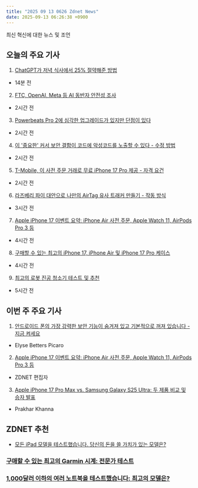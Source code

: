 ```yaml
---
title: "2025 09 13 0626 Zdnet News"
date: 2025-09-13 06:26:38 +0900
---
```


최신 혁신에 대한 뉴스 및 조언  
## 오늘의 주요 기사  

1. [ChatGPT가 저녁 식사에서 25% 절약해준 방법](https://www.zdnet.com/article/chatgpt-just-saved-me-25-off-my-dinner-tonight-heres-how/)  
- 14분 전  

2. [FTC, OpenAI, Meta 등 AI 동반자 안전성 조사](https://www.zdnet.com/article/ftc-scrutinizes-openai-meta-and-others-on-ai-companion-safety-for-kids/)  
- 2시간 전  

3. [Powerbeats Pro 2에 심각한 업그레이드가 있지만 단점이 있다](https://www.zdnet.com/article/your-powerbeats-pro-2-are-getting-a-serious-upgrade-but-theres-a-catch/)  
- 2시간 전  

4. [이 '중요한' 커서 보안 결함이 코드에 악성코드를 노출할 수 있다 - 수정 방법](https://www.zdnet.com/article/this-critical-cursor-security-flaw-could-expose-your-code-to-malware-how-to-fix-it/)  
- 2시간 전  

5. [T-Mobile, 이 사전 주문 거래로 무료 iPhone 17 Pro 제공 - 자격 요건](https://www.zdnet.com/article/t-mobile-will-give-you-a-free-iphone-17-pro-with-this-preorder-deal-how-to-qualify/)  
- 2시간 전  

6. [라즈베리 파이 대안으로 나만의 AirTag 유사 트래커 만들기 - 작동 방식](https://www.zdnet.com/article/i-built-my-own-airtag-like-tracker-with-this-raspberry-pi-alternative-how-it-works/)  
- 3시간 전  

7. [Apple iPhone 17 이벤트 요약: iPhone Air 사전 주문, Apple Watch 11, AirPods Pro 3 등](https://www.zdnet.com/article/apple-iphone-17-event-recap-iphone-air-preorders-apple-watch-11-airpods-pro-3-more/)  
- 4시간 전  

8. [구매할 수 있는 최고의 iPhone 17, iPhone Air 및 iPhone 17 Pro 케이스](https://www.zdnet.com/article/best-iphone-17-cases/)  
- 4시간 전  

9. [최고의 로봇 진공 청소기 테스트 및 추천](https://www.zdnet.com/article/ive-tested-dozens-of-the-best-robot-vacuum-mops-and-hand-selected-the-best-ones/)  
- 5시간 전  

## 이번 주 주요 기사  

1. [안드로이드 폰의 가장 강력한 보안 기능이 숨겨져 있고 기본적으로 꺼져 있습니다 - 지금 켜세요](https://www.zdnet.com/article/your-android-phones-most-powerful-security-feature-is-hidden-and-off-by-default-turn-it-on-now/)  
- Elyse Betters Picaro  

2. [Apple iPhone 17 이벤트 요약: iPhone Air 사전 주문, Apple Watch 11, AirPods Pro 3 등](https://www.zdnet.com/article/apple-iphone-17-event-recap-iphone-air-preorders-apple-watch-11-airpods-pro-3-more/)  
- ZDNET 편집자  

3. [Apple iPhone 17 Pro Max vs. Samsung Galaxy S25 Ultra: 두 제품 비교 및 승자 발표](https://www.zdnet.com/article/apple-iphone-17-pro-max-vs-samsung-galaxy-s25-ultra-i-compared-both-and-heres-the-winner/)  
- Prakhar Khanna  

## ZDNET 추천  
- [모든 iPad 모델을 테스트했습니다. 당신의 돈을 쓸 가치가 있는 모델은?](https://www.zdnet.com/article/best-ipad/)  

### [구매할 수 있는 최고의 Garmin 시계: 전문가 테스트](https://www.zdnet.com/article/best-garmin-watch/)  
### [1,000달러 이하의 여러 노트북을 테스트했습니다: 최고의 모델은?](https://www.zdnet.com/article/best-laptop-under-1000/)